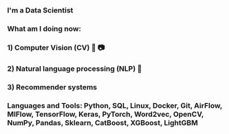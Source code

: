 ### I'm a Data Scientist

### What am I doing now:
### 1) Computer Vision (CV) 🎥 📷
### 2) Natural language processing (NLP) 📝
### 3) Recommender systems 

### Languages and Tools: Python, SQL, Linux, Docker, Git, AirFlow, MlFlow, TensorFlow, Keras, PyTorch, Word2vec, OpenCV, NumPy, Pandas, Sklearn, CatBoost, XGBoost, LightGBM
